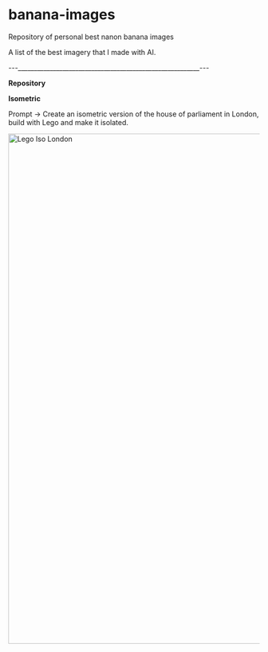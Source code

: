 # banana-images
Repository of personal best nanon banana images

A list of the best imagery that I made with AI. 

---_________________________________________________________---

**Repository**

**Isometric**

<p>Prompt → Create an isometric version of the house of parliament in London, build with Lego and make it isolated. </p>

<img width="1024" height="1024" alt="Lego Iso London" src="https://github.com/user-attachments/assets/1ba6a25c-424b-462a-bef1-fbbb4513a50a" />


